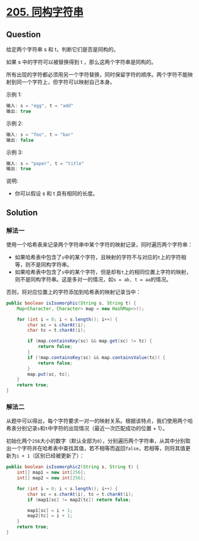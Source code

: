 # [205. 同构字符串](https://leetcode-cn.com/problems/isomorphic-strings/submissions/) 

## Question

给定两个字符串 s 和 t，判断它们是否是同构的。

如果 s 中的字符可以被替换得到 t ，那么这两个字符串是同构的。

所有出现的字符都必须用另一个字符替换，同时保留字符的顺序。两个字符不能映射到同一个字符上，但字符可以映射自己本身。

示例 1:

```java
输入: s = "egg", t = "add"
输出: true
```

示例 2:

```java
输入: s = "foo", t = "bar"
输出: false
```

示例 3:

```java
输入: s = "paper", t = "title"
输出: true
```

说明:

- 你可以假设 s 和 t 具有相同的长度。

## Solution

### 解法一

使用一个哈希表来记录两个字符串中某个字符的映射记录，同时遍历两个字符串：

- 如果哈希表中包含了`s`中的某个字符，且映射的字符不与对应的`t`上的字符相等，则不是同构字符串。
- 如果哈希表中包含了`s`中的某个字符，但是却有`t`上的相同位置上字符的映射，则不是同构字符串。这是多对一的情况，如`s = ab, t = aa`的情况。

否则，将对应位置上的字符添加到哈希表的映射记录当中：

```java
public boolean isIsomorphic(String s, String t) {
    Map<Character, Character> map = new HashMap<>();

    for (int i = 0; i < s.length(); i++) {
        char sc = s.charAt(i);
        char tc = t.charAt(i);

        if (map.containsKey(sc) && map.get(sc) != tc) {
            return false;
        }
        if (!map.containsKey(sc) && map.containsValue(tc)) {
            return false;
        }
        map.put(sc, tc);
    }
    return true;
}
```

### 解法二

从题中可以得出，每个字符要求一对一的映射关系。根据该特点，我们使用两个哈希表分别记录`s`和`t`中字符的出现情况（最近一次匹配成功的位置 + 1）。

初始化两个`256`大小的数字（默认全部为`0`），分别遍历两个字符串，从其中分别取出一个字符并在哈希表中查找其值，若不相等而返回`false`，若相等，则将其值更新为`i + 1`（区别已经被更新了）：

```java
public boolean isIsomorphic2(String s, String t) {
    int[] map1 = new int[256];
    int[] map2 = new int[256];

    for (int i = 0; i < s.length(); i++) {
        char sc = s.charAt(i), tc = t.charAt(i);
        if (map1[sc] != map2[tc]) return false;

        map1[sc] = i + 1;
        map2[tc] = i + 1;
    }
    return true;
}
```